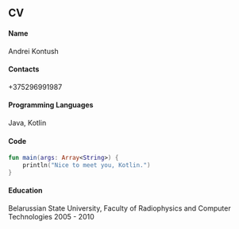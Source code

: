 ## CV
#### Name
Andrei Kontush
#### Contacts
+375296991987
#### Programming Languages
Java, Kotlin
#### Code
```kotlin
fun main(args: Array<String>) {
    println("Nice to meet you, Kotlin.")
}
```
#### Education
Belarussian State University, Faculty of Radiophysics and Computer Technologies 2005 - 2010